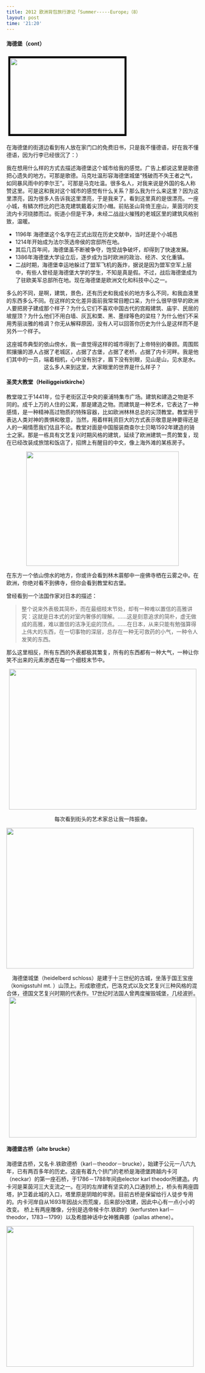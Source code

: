 ```yaml
---
title: 2012 欧洲背包旅行游记「Summer-----Europe」（8）
layout: post
time: '21:20'
---
```


#### 海德堡（cont）

<a href="http://linhui.org/images/posts/DSC_0047.jpg"><img class="size-medium wp-image-243 alignleft" style="border-width: 5px; border-color: black; border-style: solid; margin: 5px;" title="DSC_0047" src="http://linhui.org/images/posts/DSC_0047-300x199.jpg" alt="" width="300" height="199" /></a>

在海德堡的街道边看到有人放在家门口的免费旧书，只是我不懂德语，好在我不懂德语，因为行李已经很沉了：）

我在想用什么样的方式去描述海德堡这个城市给我的感觉。广告上都说这里是歌德把心遗失的地方。可那是歌德。马克吐温形容海德堡城堡“残破而不失王者之气，如同暴风雨中的李尔王”。可那是马克吐温。很多名人，对我来说是外国的名人称赞这里。可是这和我对这个城市的感觉有什么关系？那么我为什么来这里？因为这里漂亮，因为很多人告诉我这里漂亮，于是我来了。看到这里真的是很漂亮。一座小城，有鳞次栉比的巴洛克建筑戴着尖顶小帽。前贴圣山背倚王座山，莱茵河的支流内卡河绕膝而过。街道小但是干净，未经二战战火摧残的老城区里的建筑风格别致，温暖。

<ul>
  <li>1196年 海德堡这个名字在正式出现在历史文献中，当时还是个小城邑</li>
	<li>1214年开始成为法尔茨选帝侯的宫邸所在地。</li>
	<li>其后几百年间，海德堡虽不断被争夺，饱受战争破坏，却得到了快速发展。</li>
	<li>1386年海德堡大学设立后，逐步成为当时欧洲的政治、经济、文化重镇。</li>
	<li>二战时期，海德堡幸运地躲过了盟军飞机的轰炸，据说是因为盟军空军上层中，有些人曾经是海德堡大学的学生，不知是真是假。不过，战后海德堡成为了驻欧美军总部所在地。现在海德堡是欧洲文化和科技中心之一。</li>
</ul>

多么的不同，是啊，建筑，景色，还有历史和我成长的地方多么不同，和我血液里的东西多么不同。在这样的文化差异面前我常常目瞪口呆，为什么很早很早的欧洲人要把房子建成那个样子？为什么它们不喜欢中国古代的宫殿建筑、庙宇、民居的坡屋顶？为什么他们不用白墙、灰瓦和栗、黑、墨绿等色的梁柱？为什么他们不采用秀丽淡雅的格调？你无从解释原因，没有人可以回答你历史为什么是这样而不是另外一个样子。


<p style="text-align: center;">这座城市典型的依山傍水，我一直觉得这样的城市得到了上帝特别的眷顾。周围熙熙攘攘的游人占据了老城区，占据了古堡，占据了老桥，占据了内卡河畔。我是他们其中的一员，端着相机，心中没有别才，眉下没有别眼，见山是山，见水是水。这么多人来到这里，大家眼里的世界是什么样子？</p>

#### 圣灵大教堂（Heiliggeistkirche）

教堂竣工于1441年，位于老街区正中央的豪浦特集市广场。建筑和建造之物是不同的。成千上万的人住的公寓，那是建造之物。而建筑是一种艺术，它表达了一种感情，是一种精神高过物质的特殊容器，比如欧洲林林总总的尖顶教堂。教堂用于表达人类对神的畏惧和敬意，当然，用着样耗资巨大的方式表示敬意是神要得还是人的一厢情愿我们估且不论。教堂对面是中国服装商查尔士贝略1592年建造的骑士之家。那是一栋具有文艺复兴时期风格的建筑，延续了欧洲建筑一贯的繁复，现在已经改装成旅馆和饭店了，招牌上有醒目的中文，像上海外滩的某栋房子。

<p style="text-align: center;">
<a href="http://linhui.org/images/posts/coheidberg21.jpg"><img class=" wp-image-254 aligncenter" title="coheidberg2" src="http://linhui.org/images/posts/coheidberg21-300x225.jpg" alt="" width="400" height="300" /></a></p>

在东方一个依山傍水的地方，你或许会看到林木蓊郁中一座佛寺栖在云雾之中。在欧洲，你绝对看不到佛寺，但你会看到教堂和古堡。

曾经看到一个法国作家对日本的描述：

<blockquote>整个说来外表极其简朴，而在最细枝末节处，却有一种难以置信的高雅讲究：这就是日本式的对室内奢侈的理解。......这是刻意追求的简朴，虚无做成的高雅，难以置信的洁净无疵的顶点。......在日本，从来只能有勉强算得上伟大的东西，在一切事物的深层，总存在一种无可救药的小气，一种令人发笑的东西。</blockquote>

那么这里相反，所有东西的外表都极其繁复，所有的东西都有一种大气，一种让你笑不出来的元素渗透在每一个细枝末节中。

<p style="text-align: center;"><a href="http://linhui.org/images/posts/coheidberg3.jpg"><img class="wp-image-258 aligncenter" title="coheidberg3" src="http://linhui.org/images/posts/coheidberg3-1024x768.jpg" alt="" width="491" height="369" /></a></p>

<p style="text-align: center;">每次看到街头的艺术家总让我一阵振奋。

<a href="http://linhui.org/images/posts/DSC_0068.jpg"><img class="wp-image-260 aligncenter" title="DSC_0068" src="http://linhui.org/images/posts/DSC_0068-1024x725.jpg" alt="" width="491" height="369" /></a></p>
<p style="text-align: center;">海德堡城堡（heidelberd schloss）是建于十三世纪的古城，坐落于国王宝座（konigsstuhl mt. ）山顶上。形成歌德式，巴洛克式以及文艺复兴三种风格的混合体，德国文艺复兴时期的代表作。17世纪时法国人曾两度摧毁城堡，几经波折。
<a href="http://linhui.org/images/posts/coheidberg5.jpg"><img class="size-large wp-image-262 aligncenter" title="coheidberg5" src="http://linhui.org/images/posts/coheidberg5-1024x768.jpg" alt="" width="491" height="369" /></a>

#### 海德堡古桥（alte brucke）

海德堡古桥，又名卡.铁欧德桥（karl－theodor－brucke），始建于公元一八六九年，已有两百多年的历史。这座有着九个拱门的老桥是海德堡跨越内卡河（neckar）的第一座石桥，于1786－1788年间由elector karl theodor所建造。内卡河是莱茵河三大支流之一。在河的左岸建有坚实的入口通到桥上，桥头有两座圆塔，护卫着此城的入口，塔里原是阴暗的牢房。目前古桥是保留给行人徒步专用的。内卡河岸自从1693年因战火而荒废，后来部分改建，因此中心有一点小小的改变。
桥上有两座雕像，分别是选帝候卡尔.铁欧的（kerfursten karl－theodor，1783－1799）以及希腊神话中女神雅典娜（pallas athene）。

<a href="http://linhui.org/images/posts/coheidberg4.jpg"><img class="size-large wp-image-263 aligncenter" title="coheidberg4" src="http://linhui.org/images/posts/coheidberg4-1024x768.jpg" alt="" width="491" height="369" /></a></p>
